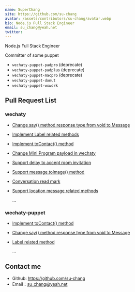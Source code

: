 ```yaml
---
name: SuperChang
site: https://github.com/su-chang
avatar: /assets/contributors/su-chang/avatar.webp
bio: Node.js Full Stack Engineer
email: su_chang@yeah.net
twitter:
---
```


Node.js Full Stack Engineer

Committer of some puppet
- `wechaty-puppet-padpro` (deprecate)
- `wechaty-puppet-padplus` (deprecate)
- `wechaty-puppet-macpro` (deprecate)
- `wechaty-puppet-donut`
- `wechaty-puppet-wxwork`

## Pull Request List

### wechaty

- [Change say() method response type from void to Message](https://github.com/wechaty/wechaty/pull/1866)
- [Implement Label related methods](https://github.com/wechaty/wechaty/pull/1864)
- [Implement toContact() method](https://github.com/wechaty/wechaty/pull/1868)
- [Change Mini Program payload in wechaty](https://github.com/wechaty/wechaty/pull/1883)
- [Support delay to accept room invitation](https://github.com/wechaty/wechaty/pull/1910)
- [Support message.toImage() method](https://github.com/wechaty/wechaty/pull/1913)
- [Conversation read mark](https://github.com/wechaty/wechaty/pull/2207)
- [Support location message related methods](https://github.com/wechaty/wechaty/pull/2251)

  ...

### wechaty-puppet

- [Implement toContact() method](https://github.com/wechaty/wechaty-puppet/pull/59)
- [Change say() method response type from void to Message](https://github.com/wechaty/wechaty-puppet/pull/61)
- [Label related method](https://github.com/wechaty/wechaty-puppet/pull/63)

  ...

## Contact me

- Github: <https://github.com/su-chang>
- Email：<su_chang@yeah.net>
